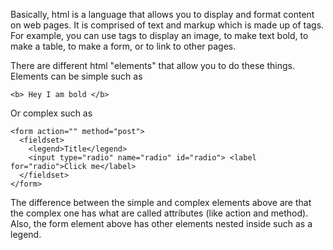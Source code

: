 Basically, html is a language that allows you to display and format content on web pages. It is comprised of text and markup which is made up of tags. For example, you can use tags to display an image, to make text bold, to make a table, to make a form, or to link to other pages. 

There are different html "elements" that allow you to do these things. Elements can be simple such as 

```
<b> Hey I am bold </b>
```

Or complex such as 

```
<form action="" method="post">
  <fieldset>
    <legend>Title</legend>
    <input type="radio" name="radio" id="radio"> <label for="radio">Click me</label>
  </fieldset>
</form>
```

The difference between the simple and complex elements above are that the complex one has what are called attributes (like action and method). Also, the form element above has other elements nested inside such as a legend.